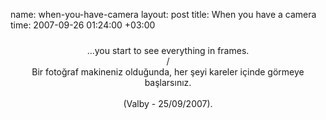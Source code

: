 name: when-you-have-camera
layout: post
title: When you have a camera
time: 2007-09-26 01:24:00 +03:00

<center><a href="http://4.bp.blogspot.com/_AZvuJ9kmERM/RvmK2RCjuPI/AAAAAAAAAKU/zZQZohN8ho0/s1600-h/DSCN5699.JPG"><img style="display:block; margin:0px auto 10px; text-align:center;cursor:pointer; cursor:hand;" src="http://4.bp.blogspot.com/_AZvuJ9kmERM/RvmK2RCjuPI/AAAAAAAAAKU/zZQZohN8ho0/s400/DSCN5699.JPG" border="0" alt=""id="BLOGGER_PHOTO_ID_5114271516747610354" /></a>...you start to see everything in frames.<br />/<br />Bir fotoğraf makineniz olduğunda, her şeyi kareler içinde görmeye başlarsınız.<br /><br />(Valby - 25/09/2007).<br /></center>
